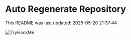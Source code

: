 # Auto Regenerate Repository

This README was last updated: 2025-05-20 21:37:44

 ![TryHackMe](https://tryhackme.com/badge/533634)